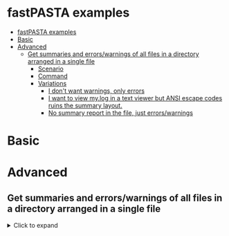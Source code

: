 # fastPASTA examples

- [fastPASTA examples](#fastpasta-examples)
- [Basic](#basic)
- [Advanced](#advanced)
  - [Get summaries and errors/warnings of all files in a directory arranged in a single file](#get-summaries-and-errorswarnings-of-all-files-in-a-directory-arranged-in-a-single-file)
    - [Scenario](#scenario)
    - [Command](#command)
    - [Variations](#variations)
      - [I don't want warnings, only errors](#i-dont-want-warnings-only-errors)
      - [I want to view my.log in a text viewer but ANSI escape codes ruins the summary layout.](#i-want-to-view-mylog-in-a-text-viewer-but-ansi-escape-codes-ruins-the-summary-layout)
      - [No summary report in the file, just errors/warnings](#no-summary-report-in-the-file-just-errorswarnings)


# Basic





# Advanced

## Get summaries and errors/warnings of all files in a directory arranged in a single file
<details>
<summary>
Click to expand
</summary>

### Scenario
- I have `MY_DIRECTORY` with raw ITS readout data files with the `.raw` extension.
- I want to check all ITS data but not ALPIDE data.
- Each summary should be delimited by two newlines `--- {filename} ---` and then another newline,
- Everything should be written to `my.log`.
### Command
```shell
find MY_DIRECTORY -type f -name "*.raw" -exec sh -c 'echo -e "\n\n--- {} ---\n" >> my.log; fastpasta check all its --verbosity 1 {} >> my.log 2>&1' {} \;
```
<details>

<summary>Show variations of this scenario</summary>

### Variations

#### I don't want warnings, only errors

Change `--verbosity 1` to `--verbosity 0`

#### I want to view my.log in a text viewer but ANSI escape codes ruins the summary layout.

Use an ANSI to HTML converter like [aha](https://github.com/theZiz/aha) (available through `apt` and `dnf`) or [ansi2html](https://pypi.org/project/ansi2html/) (`pip`).
Then alter the command to pipe to the converter e.g. with `ansi2html`:
```shell
find tests/test-data -type f -name "*.raw" -exec sh -c 'echo -e "\n\n--- {} ---\n" >> my.log; fastpasta check all its-stave --verbosity 1 {} 2>&1 | ansi2html >> my.log.html ' {} \;
```
It can now be viewed in any browser.
> `aha --black` gives the same result as `ansi2html`.

#### No summary report in the file, just errors/warnings
Redirect `stderr` to my.log by removing `2>&1` and put `2` in front of the file appending `>>` i.e.
```shell
find tests/test-data -type f -name "*.raw" -exec sh -c 'echo -e "\n\n--- {} ---\n" >> my.log; fastpasta check all its-stave --verbosity 1 {} 2>> my.log' {} \;
```
This will instead print the summaries to the terminal (stdout).

If you completely want to ignore the report summaries, different platforms have a way to mute stdout such as `/dev/null` on Unix-like. Below command is platform independent and just redirects stdout to `ignore.txt` (truncating).
```shell
find tests/test-data -type f -name "*.raw" -exec sh -c 'echo -e "\n\n--- {} ---\n" >> my.log; fastpasta check all its-stave --verbosity 1 {} 2>> my.log' {} > ignore.txt \;
```


</details>
